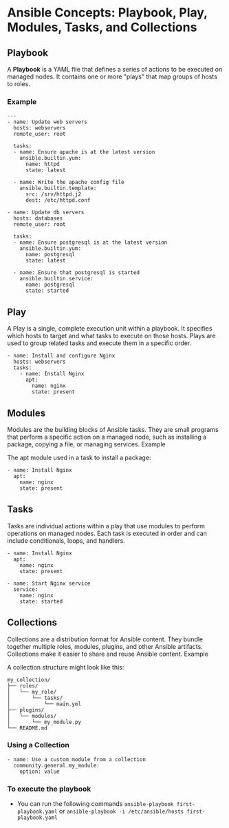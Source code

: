 # Ansible Concepts: Playbook, Play, Modules, Tasks, and Collections

## Playbook
A **Playbook** is a YAML file that defines a series of actions to be executed on managed nodes. It contains one or more "plays" that map groups of hosts to roles.

### Example
```
---
- name: Update web servers
  hosts: webservers
  remote_user: root

  tasks:
  - name: Ensure apache is at the latest version
    ansible.builtin.yum:
      name: httpd
      state: latest

  - name: Write the apache config file
    ansible.builtin.template:
      src: /srv/httpd.j2
      dest: /etc/httpd.conf

- name: Update db servers
  hosts: databases
  remote_user: root

  tasks:
  - name: Ensure postgresql is at the latest version
    ansible.builtin.yum:
      name: postgresql
      state: latest

  - name: Ensure that postgresql is started
    ansible.builtin.service:
      name: postgresql
      state: started
```

## Play

A Play is a single, complete execution unit within a playbook. It specifies which hosts to target and what tasks to execute on those hosts. Plays are used to group related tasks and execute them in a specific order.

```
- name: Install and configure Nginx
  hosts: webservers
  tasks:
    - name: Install Nginx
      apt:
        name: nginx
        state: present
```

## Modules

Modules are the building blocks of Ansible tasks. They are small programs that perform a specific action on a managed node, such as installing a package, copying a file, or managing services.
Example

The apt module used in a task to install a package:

```
- name: Install Nginx
  apt:
    name: nginx
    state: present
```

## Tasks

Tasks are individual actions within a play that use modules to perform operations on managed nodes. Each task is executed in order and can include conditionals, loops, and handlers.
      
```
- name: Install Nginx
  apt:
    name: nginx
    state: present

- name: Start Nginx service
  service:
    name: nginx
    state: started
```

## Collections

Collections are a distribution format for Ansible content. They bundle together multiple roles, modules, plugins, and other Ansible artifacts. Collections make it easier to share and reuse Ansible content.
Example

A collection structure might look like this:

```
my_collection/
├── roles/
│   └── my_role/
│       └── tasks/
│           └── main.yml
├── plugins/
│   └── modules/
│       └── my_module.py
└── README.md
```

### Using a Collection

```
- name: Use a custom module from a collection
  community.general.my_module:
    option: value
```

### To execute the playbook
- You can run the following commands `ansible-playbook first-playbook.yaml` or `ansible-playbook -i /etc/ansible/hosts first-playbook.yaml`
